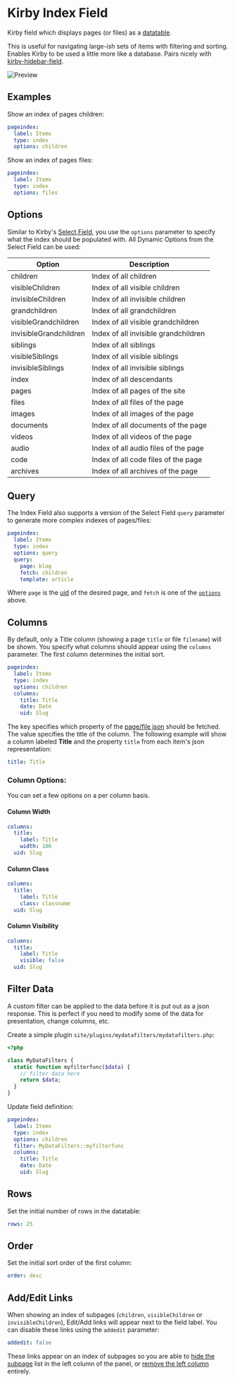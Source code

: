 # Kirby Index Field

Kirby field which displays pages (or files) as a [datatable](https://datatables.net/).

This is useful for navigating large-ish sets of items with filtering and sorting. Enables Kirby to be used a little more like a database. Pairs nicely with [kirby-hidebar-field](https://github.com/jongacnik/kirby-hidebar-field).

![Preview](https://github.com/jongacnik/kirby-index-field/blob/master/preview.png?raw=true)

## Examples

Show an index of pages children:

```yaml
pageindex:
  label: Items
  type: index
  options: children
```

Show an index of pages files:

```yaml
pageindex:
  label: Items
  type: index
  options: files
```

## Options

Similar to Kirby's [Select Field](https://getkirby.com/docs/cheatsheet/panel-fields/select), you use the `options` parameter to specify what the index should be populated with. All Dynamic Options from the Select Field can be used:

Option | Description
--- | ---
children  | Index of all children
visibleChildren | Index of all visible children
invisibleChildren | Index of all invisible children
grandchildren | Index of all grandchildren
visibleGrandchildren | Index of all visible grandchildren
invisibleGrandchildren | Index of all invisible grandchildren
siblings | Index of all siblings
visibleSiblings | Index of all visible siblings
invisibleSiblings | Index of all invisible siblings
index | Index of all descendants
pages | Index of all pages of the site
files | Index of all files of the page
images | Index of all images of the page
documents | Index of all documents of the page
videos | Index of all videos of the page
audio | Index of all audio files of the page
code | Index of all code files of the page
archives | Index of all archives of the page

## Query

The Index Field also supports a version of the Select Field `query` parameter to generate more complex indexes of pages/files:

```yaml
pageindex:
  label: Items
  type: index
  options: query
  query:
    page: blog
    fetch: children
    template: article
```

Where `page` is the [uid](https://getkirby.com/docs/cheatsheet/page/uid) of the desired page, and `fetch` is one of the [`options`](#options) above.

## Columns

By default, only a Title column (showing a page `title` or file `filename`) will be shown. You specify what columns should appear using the `columns` parameter. The first column determines the initial sort.

```yaml
pageindex:
  label: Items
  type: index
  options: children
  columns:
    title: Title
    date: Date
    uid: Slug
```

The key specifies which property of the [page/file json](https://getkirby.com/docs/cheatsheet/page/to-json) should be fetched. The value specifies the title of the column. The following example will show a column labeled **Title** and the property `title` from each item's json representation:

```yaml
title: Title
```

### Column Options:

You can set a few options on a per column basis.

#### Column Width

```yaml
columns:
  title:
    label: Title
    width: 100
  uid: Slug
```

#### Column Class

```yaml
columns:
  title:
    label: Title
    class: classname
  uid: Slug
```

#### Column Visibility

```yaml
columns:
  title:
    label: Title
    visible: false
  uid: Slug
```

## Filter Data

A custom filter can be applied to the data before it is put out as a json response. This is perfect if you need to modify some of the data for presentation, change columns, etc.

Create a simple plugin `site/plugins/mydatafilters/mydatafilters.php`:
```php
<?php

class MyDataFilters {
  static function myfilterfunc($data) {
    // filter data here
    return $data;
  }
}
```

Update field definition:
```yaml
pageindex:
  label: Items
  type: index
  options: children
  filter: MyDataFilters::myfilterfunc
  columns:
    title: Title
    date: Date
    uid: Slug
```

## Rows

Set the initial number of rows in the datatable:

```yaml
rows: 25
```

## Order

Set the initial sort order of the first column:

```yaml
order: desc
```

## Add/Edit Links

When showing an index of subpages (`children`, `visibleChildren` or `invisibleChildren`), Edit/Add links will appear next to the field label. You can disable these links using the `addedit` parameter:

```yaml
addedit: false
```

These links appear on an index of subpages so you are able to [hide the subpage](https://getkirby.com/docs/panel/blueprints/subpages-settings#hide-subpages) list in the left column of the panel, or [remove the left column](https://github.com/jongacnik/kirby-hidebar-field) entirely.
